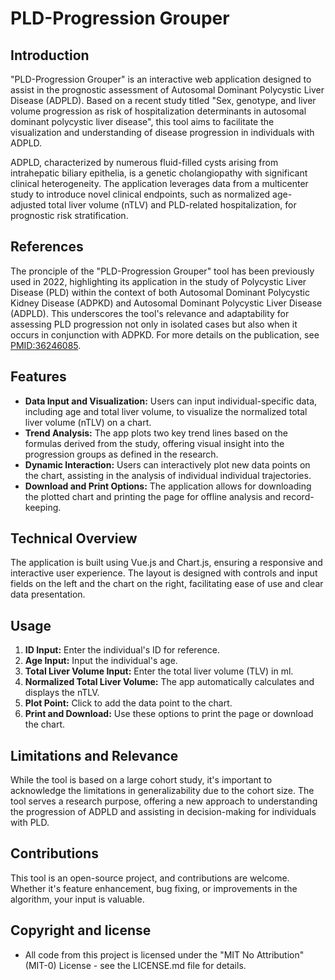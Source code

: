 
# PLD-Progression Grouper

## Introduction

"PLD-Progression Grouper" is an interactive web application designed to assist in the prognostic assessment of Autosomal Dominant Polycystic Liver Disease (ADPLD). Based on a recent study titled "Sex, genotype, and liver volume progression as risk of hospitalization determinants in autosomal dominant polycystic liver disease", this tool aims to facilitate the visualization and understanding of disease progression in individuals with ADPLD.

ADPLD, characterized by numerous fluid-filled cysts arising from intrahepatic biliary epithelia, is a genetic cholangiopathy with significant clinical heterogeneity. The application leverages data from a multicenter study to introduce novel clinical endpoints, such as normalized age-adjusted total liver volume (nTLV) and PLD-related hospitalization, for prognostic risk stratification.


## References

The pronciple of the "PLD-Progression Grouper" tool has been previously used in 2022, highlighting its application in the study of Polycystic Liver Disease (PLD) within the context of both Autosomal Dominant Polycystic Kidney Disease (ADPKD) and Autosomal Dominant Polycystic Liver Disease (ADPLD). This underscores the tool's relevance and adaptability for assessing PLD progression not only in isolated cases but also when it occurs in conjunction with ADPKD. For more details on the publication, see [PMID:36246085](https://pubmed.ncbi.nlm.nih.gov/36246085/).


## Features

- **Data Input and Visualization:** Users can input individual-specific data, including age and total liver volume, to visualize the normalized total liver volume (nTLV) on a chart.
- **Trend Analysis:** The app plots two key trend lines based on the formulas derived from the study, offering visual insight into the progression groups as defined in the research.
- **Dynamic Interaction:** Users can interactively plot new data points on the chart, assisting in the analysis of individual individual trajectories.
- **Download and Print Options:** The application allows for downloading the plotted chart and printing the page for offline analysis and record-keeping.

## Technical Overview

The application is built using Vue.js and Chart.js, ensuring a responsive and interactive user experience. The layout is designed with controls and input fields on the left and the chart on the right, facilitating ease of use and clear data presentation.

## Usage

1. **ID Input:** Enter the individual's ID for reference.
2. **Age Input:** Input the individual's age.
3. **Total Liver Volume Input:** Enter the total liver volume (TLV) in ml.
4. **Normalized Total Liver Volume:** The app automatically calculates and displays the nTLV.
5. **Plot Point:** Click to add the data point to the chart.
6. **Print and Download:** Use these options to print the page or download the chart.

## Limitations and Relevance

While the tool is based on a large cohort study, it's important to acknowledge the limitations in generalizability due to the cohort size. The tool serves a research purpose, offering a new approach to understanding the progression of ADPLD and assisting in decision-making for individuals with PLD.

## Contributions

This tool is an open-source project, and contributions are welcome. Whether it's feature enhancement, bug fixing, or improvements in the algorithm, your input is valuable.

## Copyright and license

- All code from this project is licensed under the "MIT No Attribution" (MIT-0) License - see the LICENSE.md file for details.